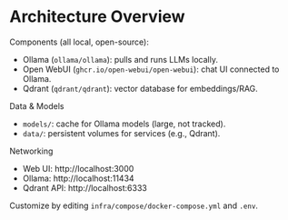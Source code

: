 # Architecture Overview

Components (all local, open-source):
- Ollama (`ollama/ollama`): pulls and runs LLMs locally.
- Open WebUI (`ghcr.io/open-webui/open-webui`): chat UI connected to Ollama.
- Qdrant (`qdrant/qdrant`): vector database for embeddings/RAG.

Data & Models
- `models/`: cache for Ollama models (large, not tracked).
- `data/`: persistent volumes for services (e.g., Qdrant).

Networking
- Web UI: http://localhost:3000
- Ollama: http://localhost:11434
- Qdrant API: http://localhost:6333

Customize by editing `infra/compose/docker-compose.yml` and `.env`.

